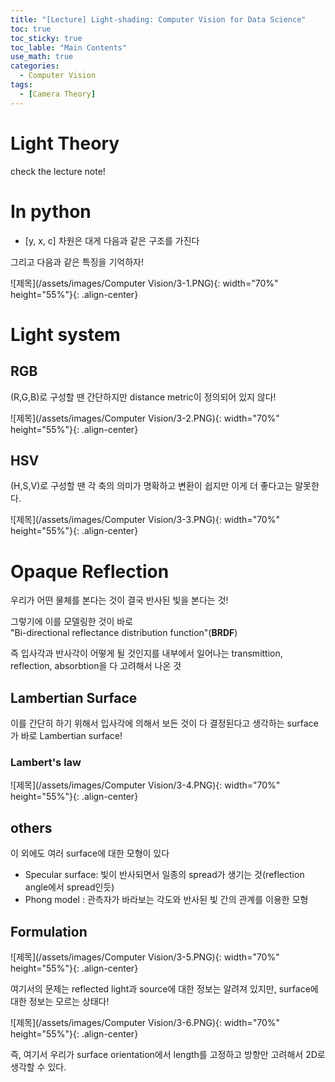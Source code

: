 ```yaml
---
title: "[Lecture] Light-shading: Computer Vision for Data Science"
toc: true
toc_sticky: true
toc_lable: "Main Contents"
use_math: true
categories:
  - Computer Vision
tags:
  - [Camera Theory]
---
```


# Light Theory

check the lecture note!

# In python

- [y, x, c]
차원은 대게 다음과 같은 구조를 가진다

그리고 다음과 같은 특징을 기억하자!

![제목](/assets/images/Computer Vision/3-1.PNG){: width="70%" height="55%"}{: .align-center}

# Light system

## RGB

(R,G,B)로 구성할 땐 간단하지만 distance metric이 정의되어 있지 않다!

![제목](/assets/images/Computer Vision/3-2.PNG){: width="70%" height="55%"}{: .align-center}

## HSV
(H,S,V)로 구성할 땐 각 축의 의미가 명확하고 변환이 쉽지만 이게 더 좋다고는 말못한다.

![제목](/assets/images/Computer Vision/3-3.PNG){: width="70%" height="55%"}{: .align-center}

# Opaque Reflection

우리가 어떤 물체를 본다는 것이 결국 반사된 빛을 본다는 것!

그렇기에 이를 모델링한 것이 바로 <br>
"Bi-directional reflectance distribution function"(**BRDF**)

즉 입사각과 반사각이 어떻게 될 것인지를 내부에서 일어나는 transmittion, reflection, absorbtion을 다 고려해서 나온 것

## Lambertian Surface

이를 간단히 하기 위해서 입사각에 의해서 보든 것이 다 결정된다고 생각하는 surface가 바로 Lambertian surface!

### Lambert's law

![제목](/assets/images/Computer Vision/3-4.PNG){: width="70%" height="55%"}{: .align-center}

## others

이 외에도 여러 surface에 대한 모형이 있다

- Specular surface: 빛이 반사되면서 일종의 spread가 생기는 것(reflection angle에서 spread인듯)
- Phong model : 관측자가 바라보는 각도와 반사된 빛 간의 관계를 이용한 모형

## Formulation

![제목](/assets/images/Computer Vision/3-5.PNG){: width="70%" height="55%"}{: .align-center}

여기서의 문제는 reflected light과 source에 대한 정보는 알려져 있지만, surface에 대한 정보는 모르는 상태다!

![제목](/assets/images/Computer Vision/3-6.PNG){: width="70%" height="55%"}{: .align-center}

즉, 여기서 우리가 surface orientation에서 length를 고정하고 방향만 고려해서 2D로 생각할 수 있다.